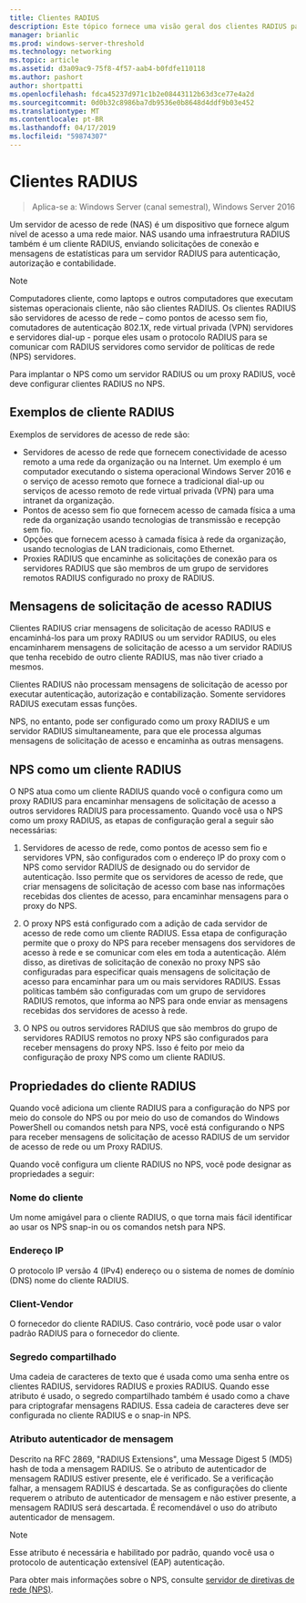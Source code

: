 ```yaml
---
title: Clientes RADIUS
description: Este tópico fornece uma visão geral dos clientes RADIUS para o servidor de políticas de rede no Windows Server 2016.
manager: brianlic
ms.prod: windows-server-threshold
ms.technology: networking
ms.topic: article
ms.assetid: d3a09ac9-75f8-4f57-aab4-b0fdfe110118
ms.author: pashort
author: shortpatti
ms.openlocfilehash: fdca45237d971c1b2e08443112b63d3ce77e4a2d
ms.sourcegitcommit: 0d0b32c8986ba7db9536e0b8648d4ddf9b03e452
ms.translationtype: MT
ms.contentlocale: pt-BR
ms.lasthandoff: 04/17/2019
ms.locfileid: "59874307"
---
```

# <a name="radius-clients"></a>Clientes RADIUS

>Aplica-se a: Windows Server (canal semestral), Windows Server 2016

Um servidor de acesso de rede \(NAS\) é um dispositivo que fornece algum nível de acesso a uma rede maior. NAS usando uma infraestrutura RADIUS também é um cliente RADIUS, enviando solicitações de conexão e mensagens de estatísticas para um servidor RADIUS para autenticação, autorização e contabilidade.

>[!NOTE]
>Computadores cliente, como laptops e outros computadores que executam sistemas operacionais cliente, não são clientes RADIUS. Os clientes RADIUS são servidores de acesso de rede – como pontos de acesso sem fio, comutadores de autenticação 802.1X, rede virtual privada \(VPN\) servidores e servidores dial-up - porque eles usam o protocolo RADIUS para se comunicar com RADIUS servidores como servidor de políticas de rede \(NPS\) servidores.

Para implantar o NPS como um servidor RADIUS ou um proxy RADIUS, você deve configurar clientes RADIUS no NPS.

## <a name="radius-client-examples"></a>Exemplos de cliente RADIUS

Exemplos de servidores de acesso de rede são:

- Servidores de acesso de rede que fornecem conectividade de acesso remoto a uma rede da organização ou na Internet. Um exemplo é um computador executando o sistema operacional Windows Server 2016 e o serviço de acesso remoto que fornece a tradicional dial-up ou serviços de acesso remoto de rede virtual privada (VPN) para uma intranet da organização.
- Pontos de acesso sem fio que fornecem acesso de camada física a uma rede da organização usando tecnologias de transmissão e recepção sem fio.
- Opções que fornecem acesso à camada física à rede da organização, usando tecnologias de LAN tradicionais, como Ethernet.
- Proxies RADIUS que encaminhe as solicitações de conexão para os servidores RADIUS que são membros de um grupo de servidores remotos RADIUS configurado no proxy de RADIUS.

## <a name="radius-access-request-messages"></a>Mensagens de solicitação de acesso RADIUS

Clientes RADIUS criar mensagens de solicitação de acesso RADIUS e encaminhá-los para um proxy RADIUS ou um servidor RADIUS, ou eles encaminharem mensagens de solicitação de acesso a um servidor RADIUS que tenha recebido de outro cliente RADIUS, mas não tiver criado a mesmos.

Clientes RADIUS não processam mensagens de solicitação de acesso por executar autenticação, autorização e contabilização. Somente servidores RADIUS executam essas funções.

NPS, no entanto, pode ser configurado como um proxy RADIUS e um servidor RADIUS simultaneamente, para que ele processa algumas mensagens de solicitação de acesso e encaminha as outras mensagens.

## <a name="nps-as-a-radius-client"></a>NPS como um cliente RADIUS

O NPS atua como um cliente RADIUS quando você o configura como um proxy RADIUS para encaminhar mensagens de solicitação de acesso a outros servidores RADIUS para processamento. Quando você usa o NPS como um proxy RADIUS, as etapas de configuração geral a seguir são necessárias:

1. Servidores de acesso de rede, como pontos de acesso sem fio e servidores VPN, são configurados com o endereço IP do proxy com o NPS como servidor RADIUS de designado ou do servidor de autenticação. Isso permite que os servidores de acesso de rede, que criar mensagens de solicitação de acesso com base nas informações recebidas dos clientes de acesso, para encaminhar mensagens para o proxy do NPS.

2. O proxy NPS está configurado com a adição de cada servidor de acesso de rede como um cliente RADIUS. Essa etapa de configuração permite que o proxy do NPS para receber mensagens dos servidores de acesso à rede e se comunicar com eles em toda a autenticação. Além disso, as diretivas de solicitação de conexão no proxy NPS são configuradas para especificar quais mensagens de solicitação de acesso para encaminhar para um ou mais servidores RADIUS. Essas políticas também são configuradas com um grupo de servidores RADIUS remotos, que informa ao NPS para onde enviar as mensagens recebidas dos servidores de acesso à rede.

3. O NPS ou outros servidores RADIUS que são membros do grupo de servidores RADIUS remotos no proxy NPS são configurados para receber mensagens do proxy NPS. Isso é feito por meio da configuração de proxy NPS como um cliente RADIUS.

## <a name="radius-client-properties"></a>Propriedades do cliente RADIUS

Quando você adiciona um cliente RADIUS para a configuração do NPS por meio do console do NPS ou por meio do uso de comandos do Windows PowerShell ou comandos netsh para NPS, você está configurando o NPS para receber mensagens de solicitação de acesso RADIUS de um servidor de acesso de rede ou um Proxy RADIUS.

Quando você configura um cliente RADIUS no NPS, você pode designar as propriedades a seguir:

### <a name="client-name"></a>Nome do cliente

 Um nome amigável para o cliente RADIUS, o que torna mais fácil identificar ao usar os NPS snap-in ou os comandos netsh para NPS.

### <a name="ip-address"></a>Endereço IP

O protocolo IP versão 4 \(IPv4\) endereço ou o sistema de nomes de domínio \(DNS\) nome do cliente RADIUS.

### <a name="client-vendor"></a>Client-Vendor

O fornecedor do cliente RADIUS. Caso contrário, você pode usar o valor padrão RADIUS para o fornecedor do cliente.

### <a name="shared-secret"></a>Segredo compartilhado

Uma cadeia de caracteres de texto que é usada como uma senha entre os clientes RADIUS, servidores RADIUS e proxies RADIUS. Quando esse atributo é usado, o segredo compartilhado também é usado como a chave para criptografar mensagens RADIUS. Essa cadeia de caracteres deve ser configurada no cliente RADIUS e o snap-in NPS.

### <a name="message-authenticator-attribute"></a>Atributo autenticador de mensagem

Descrito na RFC 2869, "RADIUS Extensions", uma Message Digest 5 \(MD5\) hash de toda a mensagem RADIUS. Se o atributo de autenticador de mensagem RADIUS estiver presente, ele é verificado. Se a verificação falhar, a mensagem RADIUS é descartada. Se as configurações do cliente requerem o atributo de autenticador de mensagem e não estiver presente, a mensagem RADIUS será descartada. É recomendável o uso do atributo autenticador de mensagem.

>[!NOTE]
>Esse atributo é necessária e habilitado por padrão, quando você usa o protocolo de autenticação extensível \(EAP\) autenticação. 

Para obter mais informações sobre o NPS, consulte [servidor de diretivas de rede (NPS)](nps-top.md).

